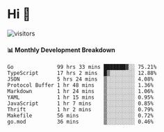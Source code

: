 # Hi 👋
 
![visitors](https://visitor-badge.glitch.me/badge?page_id=sorcererxw.sorcererx)

#### 📊 Monthly Development Breakdown

<!--START_SECTION:waka-->
```text
Go              99 hrs 33 mins ███████▓░░ 75.21%
TypeScript      17 hrs 2 mins  █▒░░░░░░░░ 12.88%
JSON            5 hrs 24 mins  ▒░░░░░░░░░ 4.08%
Protocol Buffer 1 hr 48 mins   ▒░░░░░░░░░ 1.36%
Markdown        1 hr 24 mins   ▒░░░░░░░░░ 1.06%
YAML            1 hr 15 mins   ▒░░░░░░░░░ 0.95%
JavaScript      1 hr 7 mins    ▒░░░░░░░░░ 0.85%
Thrift          1 hr 2 mins    ▒░░░░░░░░░ 0.79%
Makefile        56 mins        ▒░░░░░░░░░ 0.72%
go.mod          36 mins        ▒░░░░░░░░░ 0.46%
```
<!--END_SECTION:waka-->
